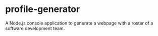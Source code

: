 # profile-generator
A Node.js console application to generate a webpage with a roster of a software development team.
